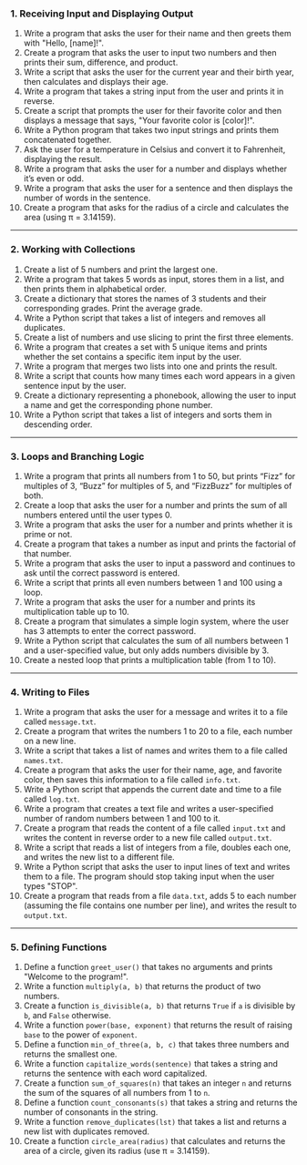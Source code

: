 ### 1. **Receiving Input and Displaying Output**

1. Write a program that asks the user for their name and then greets them with "Hello, [name]!".
2. Create a program that asks the user to input two numbers and then prints their sum, difference, and product.
3. Write a script that asks the user for the current year and their birth year, then calculates and displays their age.
4. Write a program that takes a string input from the user and prints it in reverse.
5. Create a script that prompts the user for their favorite color and then displays a message that says, "Your favorite color is [color]!".
6. Write a Python program that takes two input strings and prints them concatenated together.
7. Ask the user for a temperature in Celsius and convert it to Fahrenheit, displaying the result.
8. Write a program that asks the user for a number and displays whether it’s even or odd.
9. Write a program that asks the user for a sentence and then displays the number of words in the sentence.
10. Create a program that asks for the radius of a circle and calculates the area (using π = 3.14159).

---

### 2. **Working with Collections**

1. Create a list of 5 numbers and print the largest one.
2. Write a program that takes 5 words as input, stores them in a list, and then prints them in alphabetical order.
3. Create a dictionary that stores the names of 3 students and their corresponding grades. Print the average grade.
4. Write a Python script that takes a list of integers and removes all duplicates.
5. Create a list of numbers and use slicing to print the first three elements.
6. Write a program that creates a set with 5 unique items and prints whether the set contains a specific item input by the user.
7. Write a program that merges two lists into one and prints the result.
8. Write a script that counts how many times each word appears in a given sentence input by the user.
9. Create a dictionary representing a phonebook, allowing the user to input a name and get the corresponding phone number.
10. Write a Python script that takes a list of integers and sorts them in descending order.

---

### 3. **Loops and Branching Logic**

1. Write a program that prints all numbers from 1 to 50, but prints “Fizz” for multiples of 3, “Buzz” for multiples of 5, and “FizzBuzz” for multiples of both.
2. Create a loop that asks the user for a number and prints the sum of all numbers entered until the user types 0.
3. Write a program that asks the user for a number and prints whether it is prime or not.
4. Create a program that takes a number as input and prints the factorial of that number.
5. Write a program that asks the user to input a password and continues to ask until the correct password is entered.
6. Write a script that prints all even numbers between 1 and 100 using a loop.
7. Write a program that asks the user for a number and prints its multiplication table up to 10.
8. Create a program that simulates a simple login system, where the user has 3 attempts to enter the correct password.
9. Write a Python script that calculates the sum of all numbers between 1 and a user-specified value, but only adds numbers divisible by 3.
10. Create a nested loop that prints a multiplication table (from 1 to 10).

---

### 4. **Writing to Files**

1. Write a program that asks the user for a message and writes it to a file called `message.txt`.
2. Create a program that writes the numbers 1 to 20 to a file, each number on a new line.
3. Write a script that takes a list of names and writes them to a file called `names.txt`.
4. Create a program that asks the user for their name, age, and favorite color, then saves this information to a file called `info.txt`.
5. Write a Python script that appends the current date and time to a file called `log.txt`.
6. Write a program that creates a text file and writes a user-specified number of random numbers between 1 and 100 to it.
7. Create a program that reads the content of a file called `input.txt` and writes the content in reverse order to a new file called `output.txt`.
8. Write a script that reads a list of integers from a file, doubles each one, and writes the new list to a different file.
9. Write a Python script that asks the user to input lines of text and writes them to a file. The program should stop taking input when the user types "STOP".
10. Create a program that reads from a file `data.txt`, adds 5 to each number (assuming the file contains one number per line), and writes the result to `output.txt`.

---

### 5. **Defining Functions**

1. Define a function `greet_user()` that takes no arguments and prints "Welcome to the program!".
2. Write a function `multiply(a, b)` that returns the product of two numbers.
3. Create a function `is_divisible(a, b)` that returns `True` if `a` is divisible by `b`, and `False` otherwise.
4. Write a function `power(base, exponent)` that returns the result of raising `base` to the power of `exponent`.
5. Define a function `min_of_three(a, b, c)` that takes three numbers and returns the smallest one.
6. Write a function `capitalize_words(sentence)` that takes a string and returns the sentence with each word capitalized.
7. Create a function `sum_of_squares(n)` that takes an integer `n` and returns the sum of the squares of all numbers from 1 to `n`.
8. Define a function `count_consonants(s)` that takes a string and returns the number of consonants in the string.
9. Write a function `remove_duplicates(lst)` that takes a list and returns a new list with duplicates removed.
10. Create a function `circle_area(radius)` that calculates and returns the area of a circle, given its radius (use π = 3.14159).

